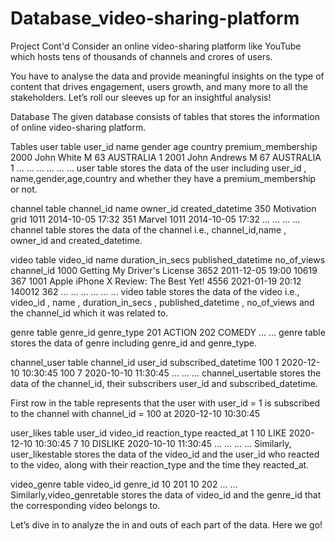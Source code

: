 # Database_video-sharing-platform
Project Cont'd
Consider an online video-sharing platform like YouTube which hosts tens of thousands of channels and crores of users.

You have to analyse the data and provide meaningful insights on the type of content that drives engagement, users growth, and many more to all the stakeholders. Let’s roll our sleeves up for an insightful analysis!

Database
The given database consists of tables that stores the information of online video-sharing platform. 

Tables
user table
user_id	name	gender	age	country	premium_membership
2000	John White	M	63	AUSTRALIA	1
2001	John Andrews	M	67	AUSTRALIA	1
...	...	...	...	...	...
user table stores the data of the user including  user_id , name,gender,age,country and whether they have a premium_membership or not.

channel table
channel_id	name	owner_id	created_datetime
350	Motivation grid	1011	2014-10-05 17:32
351	Marvel	1011	2014-10-05 17:32
...	...	...	...
channel table stores the data of the channel i.e., channel_id,name , owner_id and created_datetime.

video table
video_id	name	duration_in_secs	published_datetime	no_of_views	channel_id
1000	Getting My Driver's License	3652	2011-12-05 19:00	10619	367
1001	Apple iPhone X Review: The Best Yet!	4556	2021-01-19 20:12	140012	362
...	...	...	...	...	...
video table stores the data of the video i.e., video_id , name , duration_in_secs , published_datetime , no_of_views and the channel_id which it was related to.

genre table
genre_id	genre_type
201	ACTION
202	COMEDY
...	...
genre table stores the data of genre including genre_id and genre_type.

channel_user table
channel_id	user_id	subscribed_datetime
100	1	2020-12-10 10:30:45
100	7	2020-10-10 11:30:45
...	...	...
channel_usertable stores the data of the channel_id, their subscribers user_id and subscribed_datetime.

First row in the table represents that the user with user_id = 1 is subscribed to the channel with channel_id = 100 at 2020-12-10 10:30:45

user_likes table
user_id	video_id	reaction_type	reacted_at
1	10	LIKE	2020-12-10 10:30:45
7	10	DISLIKE	2020-10-10 11:30:45
...	...	...	...
Similarly, user_likestable stores the data of the video_id and the user_id who reacted to the video, along with their reaction_type and the time they reacted_at.

video_genre table
video_id	genre_id
10	201
10	202
...	...
Similarly,video_genretable stores the data of video_id and the genre_id that the corresponding video belongs to.

Let’s dive in to analyze the in and outs of each part of the data. Here we go!
